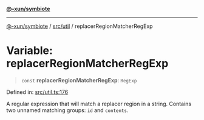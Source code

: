 [**@-xun/symbiote**](../../../README.md)

***

[@-xun/symbiote](../../../README.md) / [src/util](../README.md) / replacerRegionMatcherRegExp

# Variable: replacerRegionMatcherRegExp

> `const` **replacerRegionMatcherRegExp**: `RegExp`

Defined in: [src/util.ts:176](https://github.com/Xunnamius/symbiote/blob/3044ba2654d63523648bf35278fa1c752d878990/src/util.ts#L176)

A regular expression that will match a replacer region in a string. Contains
two unnamed matching groups: `id` and `contents`.
